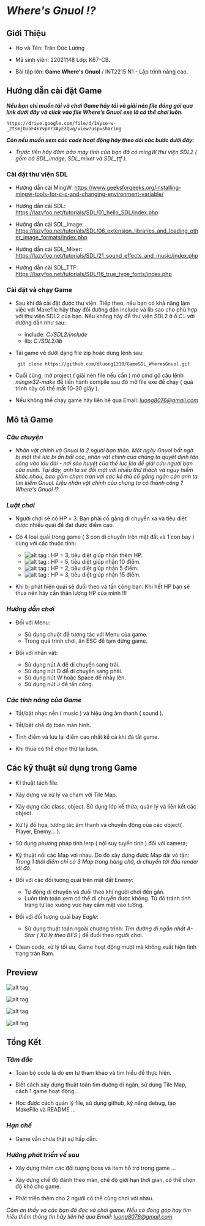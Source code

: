 # ***Where's Gnuol !?***

## **Giới Thiệu**

+ Họ và Tên: Trần Đức Lương

+ Mã sinh viên: 22021148    Lớp: K67-CB.

+ Bài tập lớn: **Game Where's Gnuol** / INT2215 N1 - Lập trình nâng cao.

## **Hướng dẫn cài đặt Game**

***Nếu bạn chỉ muốn tải và chơi Game hãy tải và giải nén file đóng gói qua link dưới đây và click vào file *Where's Gnuol.exe* là có thể chơi luôn.***
```
https://drive.google.com/file/d/1Vyse-w-_2tsmjOuoF4kYvpYr3AyEzQvq/view?usp=sharing
```
***Còn nếu muốn xem các code hoạt động hãy theo dõi các bước dưới đây:***

- *Trước tiên hãy đảm bảo máy tính của bạn đã có mingW thư viện SDL2 ( gồm cả SDL_image, SDL_mixer và SDL_ttf ).*

### **Cài đặt thư viện SDL**

- Hướng dẫn cài MingW: https://www.geeksforgeeks.org/installing-mingw-tools-for-c-c-and-changing-environment-variable/

- Hướng dẫn cài SDL: https://lazyfoo.net/tutorials/SDL/01_hello_SDL/index.php
- Hướng dẫn cài SDL_Image: https://lazyfoo.net/tutorials/SDL/06_extension_libraries_and_loading_other_image_formats/index.php
- Hướng dẫn cài SDL_Mixer: https://lazyfoo.net/tutorials/SDL/21_sound_effects_and_music/index.php
- Hướng dẫn cài SDL_TTF: https://lazyfoo.net/tutorials/SDL/16_true_type_fonts/index.php

### **Cài đặt và chạy Game**

- Sau khi đã cài đặt được thư viện. Tiếp theo, nếu bạn có khả năng làm việc với Makefile hãy thay đổi đường dẫn include và lib sao cho phù hợp với thư viện SDL2 của bạn. Nếu không hãy để thư viện SDL2 ở ổ *C::* với đường dẫn như sau: 
    + include: *C:/SDL2/include* 
    + lib: *C:/SDL2/lib*

- Tải game về dưới dạng file zip hoặc dùng lệnh sau:
```
    git clone https://github.com/dluong1210/GameSDL_WheresGnuol.git
```

- Cuối cùng, mở project ( giải nén file nếu cần ) mở cmd gõ câu lệnh *mingw32-make* để tiến hành compile sau đó mở file exe để chạy ( quá trình này có thế mất 10-30 giây ).

- Nếu không thế chạy game hãy liên hệ qua Email: *luong8076@gmail.com*

## **Mô tả Game**

### *Câu chuyện*

-    *Nhân vật chính và Gnuol là 2 người bạn thân. Một ngày Gnuol bất ngờ bị một thế lực bí ẩn bắt cóc, nhân vật chính của chúng ta quyết định tấn công vào lâu đài - nơi sào huyệt của thế lực kia để giải cứu người bạn của mình. Tại đây, anh ta sẽ đối mặt với nhiều thử thách và nguy hiểm khác nhau, bao gồm chạm trán với các kẻ thù cố gắng ngăn cản anh ta tìm kiếm Gnuol. Liệu nhân vật chính của chúng ta có thành công ? Where's Gnuol !?.*

### *Luật chơi*

- Người chơi sẽ có HP = 3. Bạn phải cố gắng di chuyển xa và tiêu diệt được nhiều quái để đạt được điểm cao.

- Có 4 loại quái trong game ( 3 con di chuyển trên mặt đất và 1 con bay ) cùng với các thuộc tính:
    + ![alt tag](https://github.com/dluong1210/GameSDL_WheresGnuol/blob/master/src/Texture/Enemy/enemy1.png) : HP = 3, tiêu diệt giúp nhận thêm HP.
    + ![alt tag](https://github.com/dluong1210/GameSDL_WheresGnuol/blob/master/src/Texture/Enemy/enemy2.png) : HP = 5, tiêu diệt giúp nhận 10 điểm.
    + ![alt tag](https://github.com/dluong1210/GameSDL_WheresGnuol/blob/master/src/Texture/Enemy/enemy3.png) : HP = 2, tiêu diệt giúp nhận 5 điểm.
    + ![alt tag](https://github.com/dluong1210/GameSDL_WheresGnuol/blob/master/src/Texture/Enemy/eagle4.png) : HP = 3, tiêu diệt giúp nhận 15 điểm.

- Khi bị phát hiện quái sẽ đuổi theo và tấn công bạn. Khi hết HP bạn sẽ thua nên hãy cẩn thận lượng HP của mình !!!

### *Hướng dẫn chơi*

- Đối với Menu: 
    + Sử dụng chuột để tương tác với Menu của game.
    + Trong quá trình chơi, ấn ESC để tạm dừng game.

- Đối với nhân vật:
    + Sử dụng nút A để di chuyển sang trái.
    + Sử dụng nút D để di chuyển sang phải.
    + Sử dụng nút W hoặc Space để nhảy lên.
    + Sử dụng nút J để tấn công.

### *Các tính năng của Game*

- Tắt/bật nhạc nền ( music ) và hiệu ứng âm thanh ( sound ).

- Tắt/bật chế độ toàn màn hình.

- Tính điểm và lưu lại điểm cao nhất kể cả khi đã tắt game.

- Khi thua có thể chọn thử lại luôn.

## **Các kỹ thuật sử dụng trong Game**

- Kĩ thuật tách file.

- Xây dựng và xử lý va chạm với Tile Map.

- Xây dựng các class, object. Sử dụng lớp kế thừa, quản lý và liên kết các object.

- Xử lý đồ họa, tương tác âm thanh và chuyển động của các object( Player, Enemy... ).

- Sử dụng phương pháp tính lerp ( nội suy tuyến tính ) đối với camera;

- Kỹ thuật nối các Map với nhau. Do đó xây dựng được Map dài vô tận: *Trong 1 thời điểm chỉ có 3 Map trong hàng chờ, di chuyển tới đâu render tới đó.*

- Đối với các đối tượng quái trên mặt đất *Enemy*:
    + Tự động di chuyển và đuổi theo khi người chơi đến gần.
    + Luôn tính toán xem có thể di chuyển được không. Từ đó tránh tình trạng tự lao xuống vực hay cắm mặt vào tường.

- Đối với đối tượng quái bay *Eagle*:
    + Sử dụng thuật toán ngoài chương trình: *Tìm đường đi ngắn nhất A-Star ( Xử lý theo BFS )* để đuổi theo người chơi.

- Clean code, xử lý tối ưu, Game hoạt động mượt mà không xuất hiện tình trạng tràn Ram.

## **Preview**

![alt tag](https://github.com/dluong1210/GameSDL_WheresGnuol/blob/master/src/Texture/Preview/preview%20(2).png)

![alt tag](https://github.com/dluong1210/GameSDL_WheresGnuol/blob/master/src/Texture/Preview/preview%20(4).png)

![alt tag](https://github.com/dluong1210/GameSDL_WheresGnuol/blob/master/src/Texture/Preview/preview%20(1).png)

![alt tag](https://github.com/dluong1210/GameSDL_WheresGnuol/blob/master/src/Texture/Preview/preview%20(3).png)

## **Tổng Kết**

### *Tâm đắc*

- Toàn bộ code là do em tự tham khảo và tìm hiểu để thực hiện.

- Biết cách xây dựng thuật toán tìm đường đi ngắn, sử dụng Tile Map, cách 1 game hoạt động...

- Học được cách quản lý file, sử dụng github, kỹ năng debug, tạo MakeFile và README ...

### *Hạn chế*

- Game vẫn chưa thật sự hấp dẫn.

### *Hướng phát triển về sau*

- Xây dựng thêm các đối tượng boss và item hỗ trợ trong game ...

- Xây dựng chế độ đánh theo màn, chế độ giới hạn thời gian, có thể chọn độ khó cho game.

- Phát triển thêm cho 2 người có thể cùng chơi với nhau.

 *Cảm ơn thầy và các bạn đã đọc và chơi game. Nếu có đóng góp hay tìm hiểu thêm thông tin hãy liên hệ qua Email: luong8076@gmail.com*
